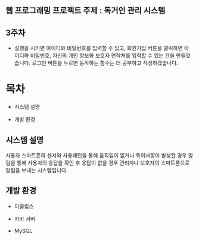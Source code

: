 ## 웹 프로그래밍 프로젝트 주제 : 독거인 관리 시스템

## 3주차
 - 실행을 시키면 아이디와 비밀번호를 입력할 수 있고, 회원가입 버튼을 클릭하면 아이디와 비밀번호, 자신의 개인 정보와 보호자 연착처를 입력할 수 있는 칸을 만들었습니다. 로그인 버튼을 누르면 동작하는 함수는 더 공부하고 작성하겠습니다.

# 목차

- 시스템 설명
  
- 개발 환경
  

## 시스템 설명

사용자 스마트폰의 센서와 사용패턴을 통해 움직임이 없거나 특이사항이 발생할 경우 알림을 통해 사용자의 응답을 확인 후 응답이 없을 경우 관리자나 보호자의 스마트폰으로 알림을 보내는 시스템입니다.

##

## 개발 환경

- 이클립스
  
- 자바 서버
  
- MySQL
